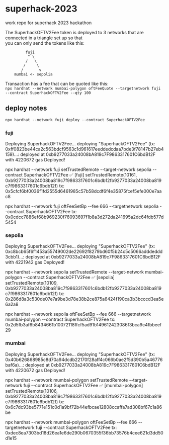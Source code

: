 # superhack-2023

work repo for superhack 2023 hackathon

The SuperhackOFTV2Fee token is deployed to 3 networks that are connected in a triangle set up so that  
you can only send the tokens like this:

```
         fuji
          ^ \
         /   \
        /     \
       /       v
    mumbai <- sepolia

```

Transaction has a fee that can be quoted like this:   
`npx hardhat --network mumbai-polygon oftFeeQuote --targetnetwork fuji --contract SuperhackOFTV2Fee --qty 100`

## deploy notes

```javascript
npx hardhat --network fuji deploy --contract SuperhackOFTV2Fee
```

### fuji

Deploying SuperhackOFTV2Fee...
deploying "SuperhackOFTV2Fee" (tx: 0xff0823be44ca2c563bdcf9563c1d961617eeddedcdaa7bde3f78147b27eb4159)...: deployed at 0xb9277033a24008bA819c7F9863317601C6bdB12F with 4220672 gas
Deployed!

npx hardhat --network fuji setTrustedRemote --target-network sepolia --contract
SuperhackOFTV2Fee
✅ [fuji] setTrustedRemote(10161, 0xb9277033a24008ba819c7f9863317601c6bdb12fb9277033a24008ba819c7f9863317601c6bdb12f)
tx: 0x5cfcf6bf0036f1fd2555d6461985c57b58dcdf6f4e35875fcef5efe000e7aac8

npx hardhat --network fuji oftFeeSetBp --fee 666 --targetnetwork sepolia --contract SuperhackOFTV2Fee
tx: 0x0cdcc7886ef68b969230f76093697f1b8a3d272da241695a2dc64fdb577d5454

### sepolia

Deploying SuperhackOFTV2Fee...
deploying "SuperhackOFTV2Fee" (tx: 0xc8bcb65f6f1453a55749002de22692f8279bd60f5b24c5c5066adddeddd3cbb1)...: deployed at 0xb9277033a24008bA819c7F9863317601C6bdB12F with 4221942 gas
Deployed!

npx hardhat --network sepolia setTrustedRemote --target-network mumbai-polygon --contract SuperhackOFTV2Fee
✅ [sepolia] setTrustedRemote(10109, 0xb9277033a24008ba819c7f9863317601c6bdb12fb9277033a24008ba819c7f9863317601c6bdb12f)
tx: 0x286d8a3c530de07e7a9be3d78e38b2ce875a6424f190ca3b3bcccd3ea5e6a2a8

npx hardhat --network sepolia oftFeeSetBp --fee 666 --targetnetwork mumbai-polygon --contract SuperhackOFTV2Fee
tx: 0x2d5fb3af6b8434661b10072118ffcf5ad91b149612423086f3bca9c4fbbeef29

### mumbai

Deploying SuperhackOFTV2Fee...
deploying "SuperhackOFTV2Fee" (tx: 0x40b626868985c8d70a94dcdb22170f28aff4c066b0ae2f5d390b5a46776baf6a)...: deployed at 0xb9277033a24008bA819c7F9863317601C6bdB12F with 4220672 gas
Deployed!

npx hardhat --network mumbai-polygon setTrustedRemote --target-network fuji --contract SuperhackOFTV2Fee
✅ [mumbai-polygon] setTrustedRemote(10106, 0xb9277033a24008ba819c7f9863317601c6bdb12fb9277033a24008ba819c7f9863317601c6bdb12f)
tx: 0x6c7dc93be5771e151c0d1a9bf72b44efbcae12808ccaffa7ad308bf67c1a86be

npx hardhat --network mumbai-polygon oftFeeSetBp --fee 666 --targetnetwork fuji --contract SuperhackOFTV2Fee
tx: 0xdec8ea7303bd18d26ea1e6de290b0670355f36bb73576b4cee621d3dd50d1e15
